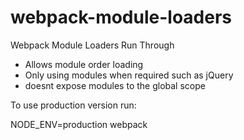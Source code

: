 # webpack-module-loaders
Webpack Module Loaders Run Through

* Allows module order loading
* Only using modules when required such as jQuery
* doesnt expose modules to the global scope

To use production version run:

NODE_ENV=production webpack
